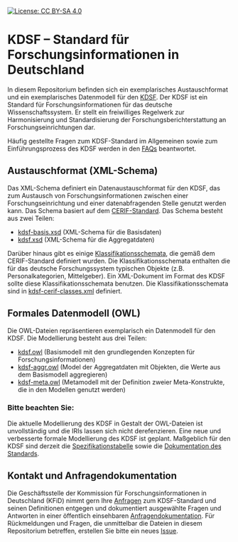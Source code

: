 [![License: CC BY-SA 4.0](https://img.shields.io/badge/License-CC%20BY--SA%204.0-lightgrey.svg)](https://creativecommons.org/licenses/by-sa/4.0/)
# KDSF – Standard für Forschungsinformationen in Deutschland
In diesem Repositorium befinden sich ein exemplarisches Austauschformat und ein exemplarisches Datenmodell für den [KDSF](https://kerndatensatz-forschung.de/). Der KDSF ist ein Standard für Forschungsinformationen für das deutsche Wissenschaftssystem. Er stellt ein freiwilliges Regelwerk zur Harmonisierung und Standardisierung der Forschungsberichterstattung an Forschungseinrichtungen dar. 

Häufig gestellte Fragen zum KDSF-Standard im Allgemeinen sowie zum Einführungsprozess des KDSF werden in den [FAQs](https://kerndatensatz-forschung.de/index.php?id=hd_faq) beantwortet.
## Austauschformat (XML-Schema)
Das XML-Schema definiert ein Datenaustauschformat für den KDSF, das zum Austausch von Forschungsinformationen zwischen einer Forschungseinrichtung und einer datenabfragenden Stelle genutzt werden kann. Das Schema basiert auf dem [CERIF-Standard](https://www.eurocris.org/services/main-features-cerif).
Das Schema besteht aus zwei Teilen:
* [kdsf-basis.xsd](https://github.com/KFiD-G/KDSF/blob/main/kdsf-basis.xsd) (XML-Schema für die Basisdaten)
* [kdsf.xsd](https://github.com/KFiD-G/KDSF/blob/main/kdsf.xsd) (XML-Schema für die Aggregatdaten)

Darüber hinaus gibt es einige [Klassifikationsschemata](https://github.com/KFiD-G/KDSF/blob/main/kdsf-cerif-classes.xml), die gemäß dem CERIF-Standard definiert wurden. Die Klassifikationsschemata enthalten die für das deutsche Forschungssystem typischen Objekte (z.B. Personalkategorien, Mittelgeber). Ein XML-Dokument im Format des KDSF sollte diese Klassifikationsschemata benutzen. Die Klassifikationsschemata sind in [kdsf-cerif-classes.xml](https://github.com/KFiD-G/KDSF/blob/main/kdsf-cerif-classes.xml) definiert.
## Formales Datenmodell (OWL)
Die OWL-Dateien repräsentieren exemplarisch ein Datenmodell für den KDSF. Die Modellierung besteht aus drei Teilen:
*	[kdsf.owl](https://github.com/KFiD-G/KDSF/blob/main/kdsf.owl) (Basismodell mit den grundlegenden Konzepten für Forschungsinformationen)
*	[kdsf-aggr.owl](https://github.com/KFiD-G/KDSF/blob/main/kdsf-aggr.owl) (Model der Aggregatdaten mit Objekten, die Werte aus dem Basismodell aggregieren)
*	[kdsf-meta.owl](https://github.com/KFiD-G/KDSF/blob/main/kdsf-meta.owl) (Metamodell mit der Definition zweier Meta-Konstrukte, die in den Modellen genutzt werden)

### Bitte beachten Sie:
Die aktuelle Modellierung des KDSF in Gestalt der OWL-Dateien ist unvollständig und die IRIs lassen sich nicht derefenzieren. Eine neue und verbesserte formale Modellierung des KDSF ist geplant. Maßgeblich für den KDSF sind derzeit die [Spezifikationstabelle](https://kerndatensatz-forschung.de/version1/Spezifikationstabelle_KDSF_v1.html) sowie die [Dokumentation des Standards](https://kerndatensatz-forschung.de/version1/Spezifikation_KDSF_v1.pdf).
## Kontakt und Anfragendokumentation
Die Geschäftsstelle der Kommission für Forschungsinformationen in Deutschland (KFiD) nimmt gern Ihre [Anfragen](https://kerndatensatz-forschung.de/index.php?id=anfragen) zum KDSF-Standard und seinen Definitionen entgegen und dokumentiert ausgewählte Fragen und Antworten in einer öffentlich einsehbaren [Anfragendokumentation](https://kerndatensatz-forschung.de/index.php?id=anfragedoku).
Für Rückmeldungen und Fragen, die unmittelbar die Dateien in diesem Repositorium betreffen, erstellen Sie bitte ein neues [Issue](https://github.com/KFiD-G/KDSF/issues). 
